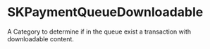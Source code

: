 SKPaymentQueueDownloadable
==========================

A Category to determine if in the queue exist a transaction with downloadable content.

